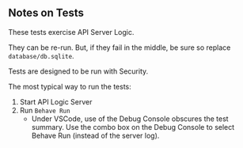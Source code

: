 ## Notes on Tests

These tests exercise API Server Logic.

They can be re-run.  But, if they fail in the middle, be sure so replace `database/db.sqlite`.

Tests are designed to be run with Security.

The most typical way to run the tests:

1. Start API Logic Server
2. Run `Behave Run`
    * Under VSCode, use of the Debug Console obscures the test summary.  Use the combo box on the Debug Console to select Behave Run (instead of the server log).